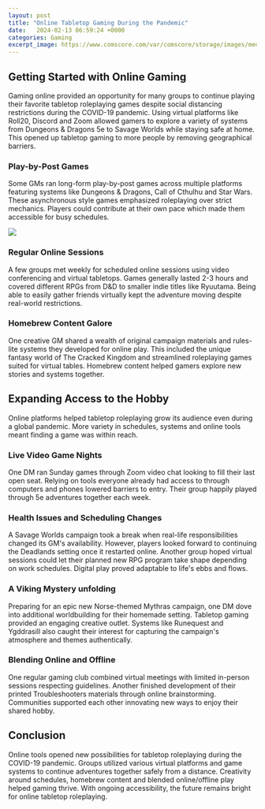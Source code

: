 ```yaml
---
layout: post
title: "Online Tabletop Gaming During the Pandemic"
date:   2024-02-13 06:59:24 +0000
categories: Gaming
excerpt_image: https://www.comscore.com/var/comscore/storage/images/media/images/gaming-in-the-uk-during-coronavirus/2827372-1-eng-US/gaming-in-the-uk-during-coronavirus.jpg
---
```


## Getting Started with Online Gaming
Gaming online provided an opportunity for many groups to continue playing their favorite tabletop roleplaying games despite social distancing restrictions during the COVID-19 pandemic. Using virtual platforms like Roll20, Discord and Zoom allowed gamers to explore a variety of systems from Dungeons & Dragons 5e to Savage Worlds while staying safe at home. This opened up tabletop gaming to more people by removing geographical barriers.
### Play-by-Post Games
Some GMs ran long-form play-by-post games across multiple platforms featuring systems like Dungeons & Dragons, Call of Cthulhu and Star Wars. These asynchronous style games emphasized roleplaying over strict mechanics. Players could contribute at their own pace which made them accessible for busy schedules.

![](https://www.comscore.com/var/comscore/storage/images/media/images/gaming-in-the-uk-during-coronavirus/2827372-1-eng-US/gaming-in-the-uk-during-coronavirus.jpg)
### Regular Online Sessions  
A few groups met weekly for scheduled online sessions using video conferencing and virtual tabletops. Games generally lasted 2-3 hours and covered different RPGs from D&D to smaller indie titles like Ryuutama. Being able to easily gather friends virtually kept the adventure moving despite real-world restrictions.
### Homebrew Content Galore
One creative GM shared a wealth of original campaign materials and rules-lite systems they developed for online play. This included the unique fantasy world of The Cracked Kingdom and streamlined roleplaying games suited for virtual tables. Homebrew content helped gamers explore new stories and systems together.
## Expanding Access to the Hobby
Online platforms helped tabletop roleplaying grow its audience even during a global pandemic. More variety in schedules, systems and online tools meant finding a game was within reach.
### Live Video Game Nights  
One DM ran Sunday games through Zoom video chat looking to fill their last open seat. Relying on tools everyone already had access to through computers and phones lowered barriers to entry. Their group happily played through 5e adventures together each week.
### Health Issues and Scheduling Changes
A Savage Worlds campaign took a break when real-life responsibilities changed its GM's availability. However, players looked forward to continuing the Deadlands setting once it restarted online. Another group hoped virtual sessions could let their planned new RPG program take shape depending on work schedules. Digital play proved adaptable to life's ebbs and flows. 
### A Viking Mystery unfolding
Preparing for an epic new Norse-themed Mythras campaign, one DM dove into additional worldbuilding for their homemade setting. Tabletop gaming provided an engaging creative outlet. Systems like Runequest and Ygddrasill also caught their interest for capturing the campaign's atmosphere and themes authentically.
### Blending Online and Offline
One regular gaming club combined virtual meetings with limited in-person sessions respecting guidelines. Another finished development of their printed Troubleshooters materials through online brainstorming. Communities supported each other innovating new ways to enjoy their shared hobby.
## Conclusion
Online tools opened new possibilities for tabletop roleplaying during the COVID-19 pandemic. Groups utilized various virtual platforms and game systems to continue adventures together safely from a distance. Creativity around schedules, homebrew content and blended online/offline play helped gaming thrive. With ongoing accessibility, the future remains bright for online tabletop roleplaying.